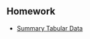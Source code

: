 ## Homework

- [Summary Tabular Data](https://acmennaforests.github.io/ENVS543FALL2024/Homework10.01.24.html)
